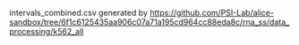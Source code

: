 

intervals_combined.csv generated by https://github.com/PSI-Lab/alice-sandbox/tree/6f1c6125435aa906c07a71a195cd964cc88eda8c/rna_ss/data_processing/k562_all



